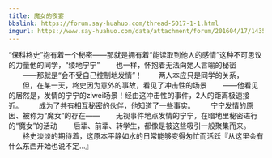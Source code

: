 ```yaml
---
title: 魔女的夜宴
bbslink: https://forum.say-huahuo.com/thread-5017-1-1.html
imgurl: https://www.say-huahuo.com/data/attachment/forum/201604/17/143556ojbvyy1y88ifi2ut.png
---
```


“保科柊史”抱有着一个秘密——那就是拥有着“能读取到他人的感情”这种不可思议的力量他的同学，“绫地宁宁”
　　也一样，怀抱着无法向她人言喻的秘密
　　——那就是“会不受自己控制地发情”！
　　两人本应只是同学的关系，
　　但，在某一天，柊史因为意外的事故，看见了冲击性的场景
　　——他看见的居然是，发情的宁宁的ziwei场景！经由这冲击性的事件，2人的距离极速接近。
　　成为了共有相互秘密的伙伴，他知道了一些事实。
　　宁宁发情的原因、被称为“魔女”的存在——
　　无视事件地点发情的宁宁，在暗地里秘密进行的“魔女”的活动
　　后辈、前辈、转学生，都像是被这些吸引一般聚集而来。
　　柊史淡淡的期待着，这原本平静如水的日常能够变得匆忙而活跃『从这里会有什么东西开始也说不定...』<!--more-->
